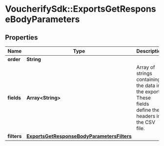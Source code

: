 # VoucherifySdk::ExportsGetResponseBodyParameters

## Properties

| Name | Type | Description | Notes |
| ---- | ---- | ----------- | ----- |
| **order** | **String** |  | [optional] |
| **fields** | **Array&lt;String&gt;** | Array of strings containing the data in the export. These fields define the headers in the CSV file. | [optional] |
| **filters** | [**ExportsGetResponseBodyParametersFilters**](ExportsGetResponseBodyParametersFilters.md) |  | [optional] |

